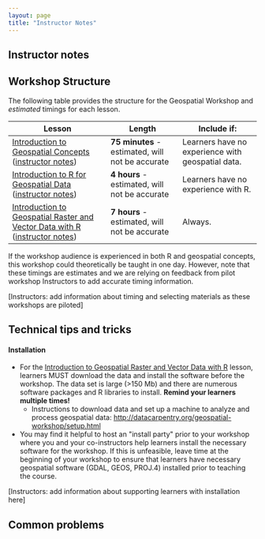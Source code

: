```yaml
---
layout: page
title: "Instructor Notes"
---
```

## Instructor notes

## Workshop Structure

The following table provides the structure for the Geospatial Workshop and *estimated* timings for each lesson.

| Lesson  | Length  | Include if: |
|---|---|---|
| [Introduction to Geospatial Concepts](https://datacarpentry.org/organization-geospatial/) ([instructor notes](https://datacarpentry.org/organization-geospatial/guide/index.html))   | **75 minutes** - estimated, will not be accurate  | Learners have no experience with geospatial data.  |
| [Introduction to R for Geospatial Data](https://datacarpentry.org/r-intro-geospatial/) ([instructor notes](https://datacarpentry.org/r-intro-geospatial/guide/index.html))  | **4 hours** - estimated, will not be accurate  | Learners have no experience with R.  |
| [Introduction to Geospatial Raster and Vector Data with R](https://datacarpentry.org/r-raster-vector-geospatial/) ([instructor notes](https://datacarpentry.org/r-raster-vector-geospatial/guide/index.html))  | **7 hours** - estimated, will not be accurate  | Always.  |

If the workshop audience is experienced in both R and geospatial concepts, this workshop could theoretically be taught in one day. However, note that these timings are estimates and we are relying on feedback from pilot workshop Instructors to add accurate timing information.

[Instructors: add information about timing and selecting materials as these workshops are piloted]

## Technical tips and tricks

#### Installation
- For the [Introduction to Geospatial Raster and Vector Data with R](https://datacarpentry.org/r-raster-vector-geospatial/) lesson, learners MUST download the data and install the software before the workshop. The data set is large (>150 Mb) and there are numerous software packages and R libraries to install. **Remind your learners multiple times!**
  - Instructions to download data and set up a machine to analyze and process geospatial data: http://datacarpentry.org/geospatial-workshop/setup.html
- You may find it helpful to host an "install party" prior to your workshop where you and your co-instructors help learners install the necessary software for the workshop. If this is unfeasible, leave time at the beginning of your workshop to ensure that learners have necessary geospatial software (GDAL, GEOS, PROJ.4) installed prior to teaching the course.

[Instructors: add information about supporting learners with installation here]

## Common problems
